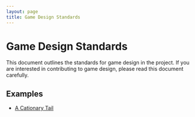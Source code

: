 ```yaml
---
layout: page
title: Game Design Standards
---
```


# Game Design Standards

This document outlines the standards for game design in the project. If you are interested in contributing to game design, please read this document carefully.

## Examples

- [A Cationary Tail](https://docs.google.com/document/d/12XMz55hPoiHIpLiMa2OahzhEeUOTiBL4aLBeNfbVLkA/edit?tab=t.0#heading=h.wt9otym2azmz)
